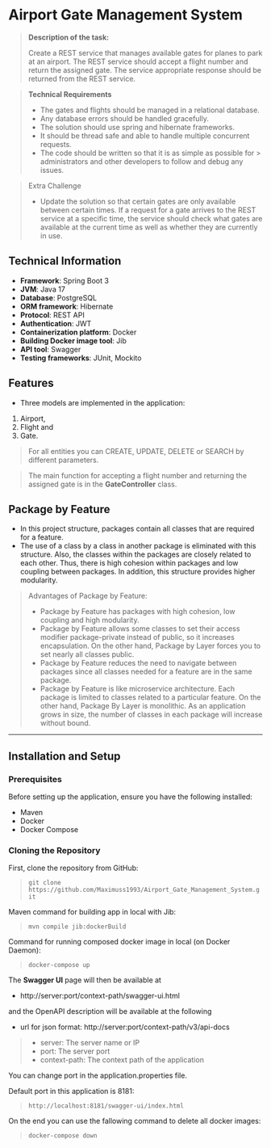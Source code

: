 # **Airport Gate Management System**

> **Description of the task:**
>
> Create a REST service that manages available gates for planes to park at an
> airport. The REST service should accept a flight number and return the
> assigned gate. The service appropriate response should be returned from
> the REST service.

> **Technical Requirements**
> - The gates and flights should be managed in a relational database.
> - Any database errors should be handled gracefully.
> - The solution should use spring and hibernate frameworks.
> - It should be thread safe and able to handle multiple concurrent requests.
> - The code should be written so that it is as simple as possible for
    > administrators and other developers to follow and debug any issues.

> Extra Challenge
> - Update the solution so that certain gates are only available between certain
    times. If a request for a gate arrives to the REST service at a specific
    time,
    the service should check what gates are available at the current time as
    well
    as whether they are currently in use.

## Technical Information

- **Framework**: Spring Boot 3
- **JVM**: Java 17
- **Database**: PostgreSQL
- **ORM framework**: Hibernate
- **Protocol**: REST API
- **Authentication**: JWT
- **Containerization platform**: Docker
- **Building Docker image tool**: Jib
- **API tool**: Swagger
- **Testing frameworks**: JUnit, Mockito

## Features

- Three models are implemented in the application:

1. Airport,
2. Flight and
3. Gate.

> For all entities you can CREATE, UPDATE, DELETE or SEARCH by different
> parameters.

> The main function for accepting a flight number and returning the assigned
> gate is in the **GateController** class.

## Package by Feature

- In this project structure, packages contain all classes that are required
  for a feature.
- The use of a class by a class in another package is eliminated with this
  structure. Also, the classes within the packages are closely related to each
  other. Thus, there is high cohesion within packages and low coupling between
  packages. In addition, this structure provides higher modularity.

> Advantages of Package by Feature:
> - Package by Feature has packages with high cohesion, low
    coupling and high modularity.
> - Package by Feature allows some classes to set their access modifier
    package-private instead of public, so it increases encapsulation. On the
    other
    hand, Package by Layer forces you to set nearly all classes public.
> - Package by Feature reduces the need to navigate between packages since all
    classes needed for a feature are in the same package.
> - Package by Feature is like microservice architecture. Each package is
    limited to classes related to a particular feature. On the other hand,
    Package
    By Layer is monolithic. As an application grows in size, the number of
    classes
    in each package will increase without bound.
*****

## Installation and Setup

### Prerequisites

Before setting up the application, ensure you have the following installed:

- Maven
- Docker
- Docker Compose

### Cloning the Repository

First, clone the repository from GitHub:
> `git clone https://github.com/Maximuss1993/Airport_Gate_Management_System.git`

Maven command for building app in local with Jib:
> `mvn compile jib:dockerBuild`

Command for running composed docker image in local (on Docker Daemon):
> `docker-compose up`

The **Swagger UI** page will then be available at

- http://server:port/context-path/swagger-ui.html

and the OpenAPI description will be available at the following

- url for json format: http://server:port/context-path/v3/api-docs

> - server: The server name or IP
> - port: The server port
> - context-path: The context path of the application

You can change port in the application.properties file.

Default port in this application is 8181:
> `http://localhost:8181/swagger-ui/index.html`

On the end you can use the fallowing command to delete all docker images:
> `docker-compose down`
